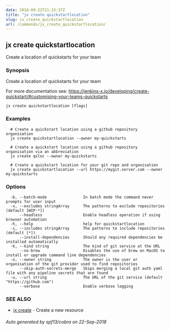 ```yaml
---
date: 2018-09-22T21:33:37Z
title: "jx create quickstartlocation"
slug: jx_create_quickstartlocation
url: /commands/jx_create_quickstartlocation/
---
```

## jx create quickstartlocation

Create a location of quickstarts for your team

### Synopsis

Create a location of quickstarts for your team 

For more documentation see: https://jenkins-x.io/developing/create-quickstart/#customising-your-teams-quickstarts

```
jx create quickstartlocation [flags]
```

### Examples

```
  # Create a quickstart location using a github repository organisation
  jx create quickstartlocation --owner my-quickstarts
  
  # Create a quickstart location using a github repository organisation via an abbreviation
  jx create qsloc --owner my-quickstarts
  
  # Create a quickstart location for your git repo and organisation
  jx create quickstartlocation --url https://mygit.server.com --owner my-quickstarts
```

### Options

```
  -b, --batch-mode                In batch mode the command never prompts for user input
  -x, --excludes stringArray      The patterns to exclude repositories (default [WIP-*])
      --headless                  Enable headless operation if using browser automation
  -h, --help                      help for quickstartlocation
  -i, --includes stringArray      The patterns to include repositories (default [*])
      --install-dependencies      Should any required dependencies be installed automatically
  -k, --kind string               The kind of git service at the URL
      --no-brew                   Disables the use of brew on MacOS to install or upgrade command line dependencies
  -o, --owner string              The owner is the user or organisation of the git provider used to find repositories
      --skip-auth-secrets-merge   Skips merging a local git auth yaml file with any pipeline secrets that are found
  -u, --url string                The URL of the git service (default "https://github.com")
      --verbose                   Enable verbose logging
```

### SEE ALSO

* [jx create](/commands/jx_create/)	 - Create a new resource

###### Auto generated by spf13/cobra on 22-Sep-2018

